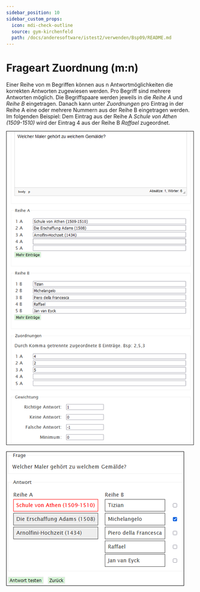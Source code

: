 ```yaml
---
sidebar_position: 10
sidebar_custom_props:
  icon: mdi-check-outline
  source: gym-kirchenfeld
  path: /docs/anderesoftware/istest2/verwenden/Bsp09/README.md
---
```


# Frageart Zuordnung (m:n)



Einer Reihe von m Begriffen können aus n Antwortmöglichkeiten die korrekten Antworten zugewiesen werden. Pro Begriff sind mehrere Antworten möglich. Die Begriffspaare werden jeweils in die _Reihe A_ und _Reihe B_ eingetragen. Danach kann unter _Zuordnungen_ pro Eintrag in der Reihe A eine oder mehrere Nummern aus der Reihe B eingetragen werden. Im folgenden Beispiel: Dem Eintrag aus der Reihe A _Schule von Athen (1509-1510)_ wird der Eintrag 4 aus der Reihe B _Raffael_ zugeordnet.  

![](./Beispiel_9_1_zuordnungMN.png)

![](./Beispiel_9_2_zuordnungMN.png)
